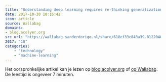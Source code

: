 ```yaml
---
title: "Understanding deep learning requires re-thinking generalization"
date: 2017-10-30 10:16:42
icon: article
source: Wallabag
domains:
- blog.acolyer.org
src_url: "https://wallabag.sanderdorigo.nl/share/618ef33c843a39.81220408"
2017: "10"
categories:
    - "technology"
    - "machine-learning"
---
```

Het oorspronkelijke artikel kan je lezen op [blog.acolyer.org](https://blog.acolyer.org/2017/05/11/understanding-deep-learning-requires-re-thinking-generalization/) of [op Wallabag](https://wallabag.sanderdorigo.nl/share/618ef33c843a39.81220408). De leestijd is ongeveer 7 minuten.
